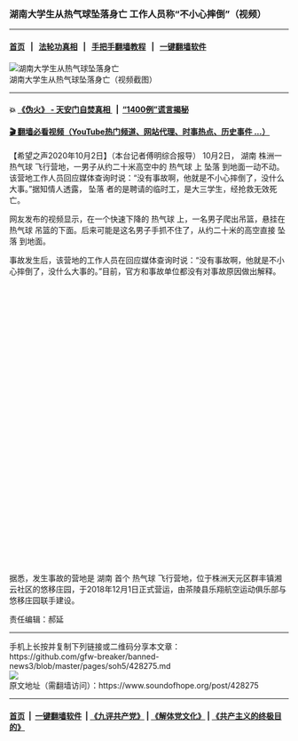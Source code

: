 ### 湖南大学生从热气球坠落身亡  工作人员称“不小心摔倒”（视频）
------------------------

#### [首页](https://github.com/gfw-breaker/banned-news3/blob/master/README.md) &nbsp;&nbsp;|&nbsp;&nbsp; [法轮功真相](https://github.com/begood0513/basic/blob/master/README.md)  &nbsp;&nbsp;|&nbsp;&nbsp; [手把手翻墙教程](https://github.com/gfw-breaker/guides/wiki)  &nbsp;&nbsp;|&nbsp;&nbsp; [一键翻墙软件](https://github.com/gfw-breaker/nogfw/blob/master/README.md)  



<div><img alt="湖南大学生从热气球坠落身亡" src="https://img.soundofhope.org/2020-10/wuhanfeiyan_2020-10-02_3-1601692021865.jpg"/>
<br/><figcaption class="caption">
 湖南大学生从热气球坠落身亡（视频截图）
</figcaption></div><hr/>

#### 💥 [《伪火》 - 天安门自焚真相 ](http://158.247.195.190:10000/videos/blog/weihuo.html)&nbsp; |&nbsp; [“1400例”谎言揭秘  ](http://158.247.195.190:10000/videos/blog/jiexi1400.html)

#### [ 🎬  翻墙必看视频（YouTube热门频道、网站代理、时事热点、历史事件 ...）](https://github.com/gfw-breaker/links/blob/master/banned.md)

<div><div class="Content__Wrapper sc-1bvya0-0 grZQxZ">
 <p class="meta-top">
  <span class="meta">
   【希望之声2020年10月2日】（本台记者傅明综合报导）
  </span>
  10月2日，
  <ok href="/term/1281">
   湖南
  </ok>
  株洲一
  <ok href="/term/91896">
   热气球
  </ok>
  飞行营地，一男子从约二十米高空中的
  <ok href="/term/91896">
   热气球
  </ok>
  上
  <ok href="/term/23157">
   坠落
  </ok>
  到地面一动不动。该营地工作人员回应媒体查询时说：“没有事故啊，他就是不小心摔倒了，没什么大事。”据知情人透露，
  <ok href="/term/23157">
   坠落
  </ok>
  者的是聘请的临时工，是大三学生，经抢救无效死亡。
 </p>
 <p>
  网友发布的视频显示，在一个快速下降的
  <ok href="/term/91896">
   热气球
  </ok>
  上，一名男子爬出吊篮，悬挂在
  <ok href="/term/91896">
   热气球
  </ok>
  吊篮的下面。后来可能是这名男子手抓不住了，从约二十米的高空直接
  <ok href="/term/23157">
   坠落
  </ok>
  到地面。
 </p>
 <p>
  事故发生后，该营地的工作人员在回应媒体查询时说：“没有事故啊，他就是不小心摔倒了，没什么大事的。”目前，官方和事故单位都没有对事故原因做出解释。
 </p>
 <div class="soh-embed">
  <div class="soh-embed-inner">
   <div class="iframely-embed" style="max-width: 550px;">
    <div class="iframely-responsive" style="padding-bottom: 100%;">
    </div>
   </div>
  </div>
 </div>
 <p>
  据悉，发生事故的营地是
  <ok href="/term/1281">
   湖南
  </ok>
  首个
  <ok href="/term/91896">
   热气球
  </ok>
  飞行营地，位于株洲天元区群丰镇湘云社区的悠移庄园，于2018年12月1日正式营运，由茶陵县乐翔航空运动俱乐部与悠移庄园联手建设。
 </p>
 <p class="meta-btm">
  责任编辑：郝延
 </p>
</div>
</div>
<hr/>
手机上长按并复制下列链接或二维码分享本文章：<br/>
https://github.com/gfw-breaker/banned-news3/blob/master/pages/soh5/428275.md <br/>
<a href='https://github.com/gfw-breaker/banned-news3/blob/master/pages/soh5/428275.md'><img src='https://github.com/gfw-breaker/banned-news3/blob/master/pages/soh5/428275.md.png'/></a> <br/>
原文地址（需翻墙访问）：https://www.soundofhope.org/post/428275


------------------------
#### [首页](https://github.com/gfw-breaker/banned-news3/blob/master/README.md) &nbsp;|&nbsp; [一键翻墙软件](https://github.com/gfw-breaker/nogfw/blob/master/README.md) &nbsp;| [《九评共产党》](https://github.com/gfw-breaker/9ping.md/blob/master/README.md#九评之一评共产党是什么) | [《解体党文化》](https://github.com/gfw-breaker/jtdwh.md/blob/master/README.md) | [《共产主义的终极目的》](https://github.com/gfw-breaker/gczydzjmd.md/blob/master/README.md)


<img src='http://gfw-breaker.win/banned-news3/pages/soh5/428275.md' width='0px' height='0px'/>